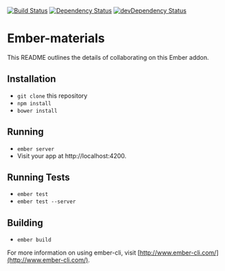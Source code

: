 [![Build Status](https://travis-ci.org/klinem/ember-materials.svg?branch=master)](https://travis-ci.org/klinem/ember-materials)
[![Dependency Status](https://david-dm.org/klinem/ember-materials.svg)](https://david-dm.org/klinem/ember-materials)
[![devDependency Status](https://david-dm.org/klinem/ember-materials/dev-status.svg)](https://david-dm.org/klinem/ember-materials#info=devDependencies)

# Ember-materials

This README outlines the details of collaborating on this Ember addon.

## Installation

* `git clone` this repository
* `npm install`
* `bower install`

## Running

* `ember server`
* Visit your app at http://localhost:4200.

## Running Tests

* `ember test`
* `ember test --server`

## Building

* `ember build`

For more information on using ember-cli, visit [http://www.ember-cli.com/](http://www.ember-cli.com/).
